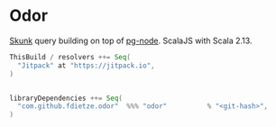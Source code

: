 # Odor
[Skunk](https://tpolecat.github.io/skunk) query building on top of [pg-node](https://node-postgres.com). ScalaJS with Scala 2.13.

```scala
ThisBuild / resolvers ++= Seq(
  "Jitpack" at "https://jitpack.io",
)


libraryDependencies ++= Seq(
  "com.github.fdietze.odor"  %%% "odor"          % "<git-hash>",
)
```
